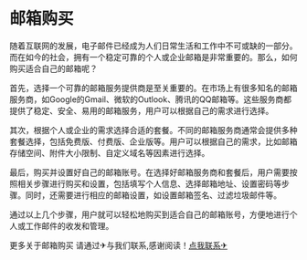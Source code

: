 # 邮箱购买

随着互联网的发展，电子邮件已经成为人们日常生活和工作中不可或缺的一部分。而在如今的社会，拥有一个稳定可靠的个人或企业邮箱是非常重要的。那么，如何购买适合自己的邮箱呢？

首先，选择一个可靠的邮箱服务提供商是至关重要的。在市场上有很多知名的邮箱服务商，如Google的Gmail、微软的Outlook、腾讯的QQ邮箱等。这些服务商都提供了稳定、安全、易用的邮箱服务，用户可以根据自己的需求进行选择。

其次，根据个人或企业的需求选择合适的套餐。不同的邮箱服务商通常会提供多种套餐选择，包括免费版、付费版、企业版等。用户可以根据自己的需求，比如邮箱存储空间、附件大小限制、自定义域名等因素进行选择。

最后，购买并设置好自己的邮箱账号。在选择好邮箱服务商和套餐后，用户需要按照相关步骤进行购买和设置，包括填写个人信息、选择邮箱地址、设置密码等步骤。同时，还需要进行相应的邮箱设置，如设置邮箱签名、过滤垃圾邮件等。

通过以上几个步骤，用户就可以轻松地购买到适合自己的邮箱账号，方便地进行个人或工作邮件的收发和管理。

更多关于邮箱购买 请通过✈与我们联系,感谢阅读！[点我联系✈](https://vip.G208.com)
